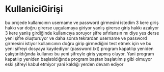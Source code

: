 # KullaniciGirişi
bu projede kullanıcının username ve password girmesini istedim 3 kere giriş hakkı var doğru girerse uygulamaya giriyor yanlış girerse giriş hakkı azalıyor 3 kere yanlış girdiğinde kullanıcıya soruyor şifre sıfırlansın mı diye yes derse yeni şifre oluşturuyor ve daha sonra tekrardan username ve password girmesini istiyor kullanıcının doğru girip girmediğini test etmek için ve bu yeni  şifreyi dosyaya kaydediyor (password.txt)  program kapatılıp yeniden çalıştırıldığında kullanıcı bu yeni şifreyle giriş yapmış oluyor. Yani program kapatılıp yeniden başlatıldığında program baştan başlatılmış  gibi olmuyor  eski şifreyi kabul etmiyor yani kaldığı yerden devam ediyor
